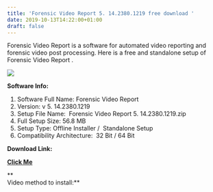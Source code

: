 ```yaml
---
title: 'Forensic Video Report 5. 14.2380.1219 free download '
date: 2019-10-13T14:22:00+01:00
draft: false
---
```


Forensic Video Report is a software for automated video reporting and forensic video post processing. Here is a free and standalone setup of Forensic Video Report .  
  
  
  

[![](https://1.bp.blogspot.com/-GBmB4Dfw5ZE/XaMlFeRLekI/AAAAAAAAAdk/7QpKv-gaAosfwlZRsgKahFNh4qFcptZRQCLcBGAsYHQ/s320/logo%2Bframe1.jpg)](https://1.bp.blogspot.com/-GBmB4Dfw5ZE/XaMlFeRLekI/AAAAAAAAAdk/7QpKv-gaAosfwlZRsgKahFNh4qFcptZRQCLcBGAsYHQ/s1600/logo%2Bframe1.jpg)

  

  
  

  

**Software Info:**

1.  Software Full Name: Forensic Video Report
2.  Version: v 5. 14.2380.1219
3.  Setup File Name:  Forensic Video Report 5. 14.2380.1219.zip
4.  Full Setup Size: 56.8 MB
5.  Setup Type: Offline Installer /  Standalone Setup
6.  Compatibility Architecture:  32 Bit / 64 Bit 

**Download Link:**

**[Click Me](https://mega.nz/#!XWIUVajA!0ecdhJIb61U9T-nyhOlZq8nnAUjyTujjDb7K7Rqr_Iw)**  
  
**  
Video method to install:**